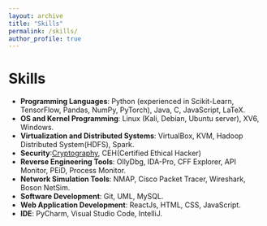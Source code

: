 ```yaml
---
layout: archive
title: "Skills"
permalink: /skills/
author_profile: true
---
```


#   Skills

<ul>
<li><b>Programming Languages</b>: Python (experienced in Scikit-Learn, TensorFlow, Pandas, NumPy, PyTorch), Java, C, JavaScript, LaTeX.</li>

<li><b>OS and Kernel Programming</b>: Linux (Kali, Debian, Ubuntu server), XV6, Windows.</li>

<li><b>Virtualization and Distributed Systems</b>: VirtualBox, KVM, Hadoop Distributed System(HDFS), Spark.</li>

<li><b>Security</b>:<a href="https://www.coursera.org/learn/crypto/home/week/1">Cryptography</a>, CEH(Certified Ethical Hacker)</li>

<li><b>Reverse Engineering Tools</b>: OllyDbg, IDA-Pro, CFF Explorer, API Monitor, PEiD, Process Monitor.</li>

<li><b>Network Simulation Tools</b>: NMAP, Cisco Packet Tracer, Wireshark, Boson NetSim.</li>

<li><b>Software Development</b>: Git, UML, MySQL.</li>

<li><b>Web Application Development</b>: ReactJs, HTML, CSS, JavaScript.</li>

<li><b>IDE</b>: PyCharm, Visual Studio Code, IntelliJ.</li>
</ul>

